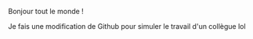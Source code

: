 Bonjour tout le monde !

Je fais une modification de Github pour simuler le travail d'un collègue lol
